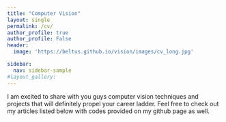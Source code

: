 ```yaml
---
title: "Computer Vision"
layout: single
permalink: /cv/
author_profile: true
author_profile: False
header:
  image: 'https://beltus.github.io/vision/images/cv_long.jpg'

sidebar:
  nav: sidebar-sample
#layout_gallery:
---
```


I am excited to share with you guys computer vision techniques and projects that will definitely propel your career ladder. Feel free to check out my articles listed below with codes provided on my github page as well. 
